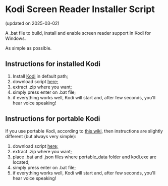 # Kodi Screen Reader Installer Script
(updated on 2025-03-02)

A .bat file to build, install and enable screen reader support in Kodi for Windows.

As simple as possible.

## Instructions for installed Kodi

1. Install [Kodi][1] in default path;
2. download script [here;][2]
3. extract .zip where you want;
4. simply press enter on .bat file;
5. if everything works well, Kodi will start and, after few seconds, you'll hear voice speaking!

## Instructions for portable Kodi

If you use portable Kodi, according to [this wiki][3], then instructions are slightly different (but always very simple):

1. download script [here;][2]
2. extract .zip where you want;
3. place .bat and .json files where portable_data folder and kodi.exe are located;
4. simply press enter on .bat file;
5. if everything works well, Kodi will start and, after few seconds, you'll hear voice speaking!


[1]: https://kodi.tv/download/windows
[2]: https://codeload.github.com/ABuffEr/kodiSRInstallerScript/zip/main
[3]: https://kodi.wiki/view/Portable_mode
